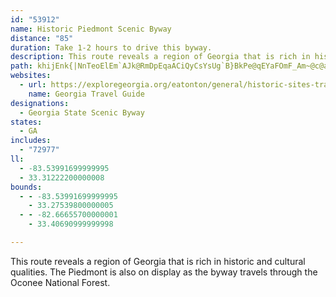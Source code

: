 ```yaml
---
id: "53912"
name: Historic Piedmont Scenic Byway
distance: "85"
duration: Take 1-2 hours to drive this byway.
description: This route reveals a region of Georgia that is rich in historic and cultural qualities. The Piedmont is also on display as the byway travels through the Oconee National Forest.
path: khijEnk{|NnTeoElEm`AJk@RmDpEqaACiQyCsYsUg`B}BkPe@qEYaFOmF_Am~@c@aKi@sFsBuNwZqmBu@}HqEsp@iCwXsC}RcDmQyB}JcCiJqEkO}G}TeIsV`FeC_BmGaAuCeByG{EoUkAsDsBiEyb@qq@_BwCcEsJyB{G_K}^yAgGq@uDq@qD_@sDe@uF_@aJ_AwcACcLh@sL`JmdAPaFA}D]mGUmBoMom@o@iEu@kI}V_kFE_CqEoaAiEqz@iBub@cAc^CgID{Kv@yZt@qV|AgUpRonBdDwm@xDwn@^gIlBk[DyB`HemAz@_R`Hur@`WepC~AkSDgFk@eGi@sBiAyDsBmDyAuBqXuUqFkFeEwFmCyEiCgHqB_Jk@oEWeE[cMeBq|@]iUkCamACsAJmETyCf@_CnBmGzQ}YpBmEjMcTrc@cv@xCkFxBoFdm@e_BpNq^n_@ybAfFmMnJkWzLi[lJeWzCqHhJwV~f@kqAb@yArHaS|e@ioAfDmInWgr@bAyBl@kArAsAbDsAxAMhCClE|A`FdArFX`GW~ZuDXj@|AImCa^o@cGyDkKwCuIoA_D_AqAiBgBeHsCcB_AcAy@kAqAiAiBa]glAmCmLsCiQ}BuJya@{zA}EwOcLuY}B{GgIkYgB_H_BcIsCoTcAyCoCmFsBkDcCiFuAmEaBsG}FqRoAqFwGqTi@yDy@cMy@_FsW_cAkLkc@}@mEeAaKq@{lA?gI\{H|A{NtDe[`ByKjPev@~Jyf@j@yBpDgLxEgNfDqH~CqGlRg]dOuYnAgDdAuDbAiGzJgjAdLwo@^}CJmEe@uK{AkWmBeXsBw\NmFh@mDbB_JhFe[RsAHyEOcC]iCaI{f@}Ey[uBsLc@{AiAkCyBgDqKgK{E_EaLsHaM}GkMqGkGsCsFsByoAm`@_EkBsFgEcb@of@uBkBmBkAsDsAgg@}H{LqBiCm@gBq@cFmCu`@wV}BeBoCgC}EoFcQuUqq@__AaFyF}GaGw`A{t@kEsEec@oj@}AsAiE}Ba]aI}Ag@cDgBk\sUg~@}p@wAyAgA_C
websites:
  - url: https://exploregeorgia.org/eatonton/general/historic-sites-trails-tours/historic-piedmont-scenic-byway
    name: Georgia Travel Guide
designations:
  - Georgia State Scenic Byway
states:
  - GA
includes:
  - "72977"
ll:
  - -83.53991699999995
  - 33.31222200000008
bounds:
  - - -83.53991699999995
    - 33.27539800000005
  - - -82.66655700000001
    - 33.40690999999998

---
```


This route reveals a region of Georgia that is rich in historic and cultural qualities. The Piedmont is also on display as the byway travels through the Oconee National Forest.
